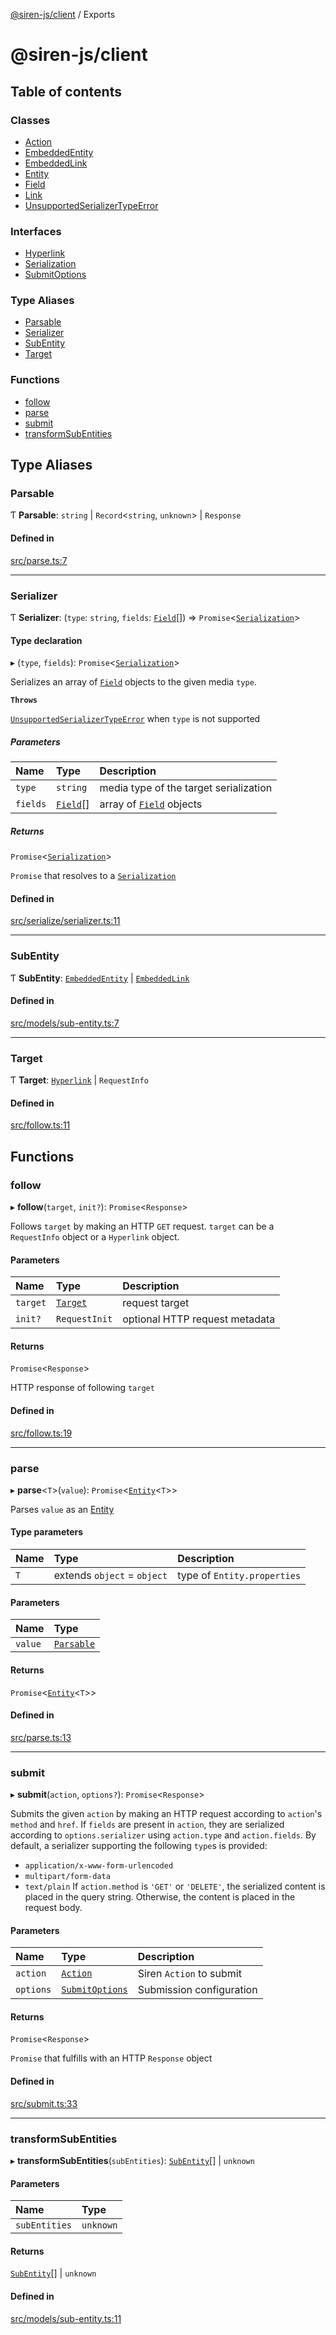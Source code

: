 [@siren-js/client](README.md) / Exports

# @siren-js/client

## Table of contents

### Classes

- [Action](classes/Action.md)
- [EmbeddedEntity](classes/EmbeddedEntity.md)
- [EmbeddedLink](classes/EmbeddedLink.md)
- [Entity](classes/Entity.md)
- [Field](classes/Field.md)
- [Link](classes/Link.md)
- [UnsupportedSerializerTypeError](classes/UnsupportedSerializerTypeError.md)

### Interfaces

- [Hyperlink](interfaces/Hyperlink.md)
- [Serialization](interfaces/Serialization.md)
- [SubmitOptions](interfaces/SubmitOptions.md)

### Type Aliases

- [Parsable](modules.md#parsable)
- [Serializer](modules.md#serializer)
- [SubEntity](modules.md#subentity)
- [Target](modules.md#target)

### Functions

- [follow](modules.md#follow)
- [parse](modules.md#parse)
- [submit](modules.md#submit)
- [transformSubEntities](modules.md#transformsubentities)

## Type Aliases

### Parsable

Ƭ **Parsable**: `string` \| `Record`<`string`, `unknown`\> \| `Response`

#### Defined in

[src/parse.ts:7](https://github.com/siren-js/client/blob/647f8ee/src/parse.ts#L7)

___

### Serializer

Ƭ **Serializer**: (`type`: `string`, `fields`: [`Field`](classes/Field.md)[]) => `Promise`<[`Serialization`](interfaces/Serialization.md)\>

#### Type declaration

▸ (`type`, `fields`): `Promise`<[`Serialization`](interfaces/Serialization.md)\>

Serializes an array of [`Field`](classes/Field.md) objects to the given media `type`.

**`Throws`**

[`UnsupportedSerializerTypeError`](classes/UnsupportedSerializerTypeError.md) when `type` is not supported

##### Parameters

| Name | Type | Description |
| :------ | :------ | :------ |
| `type` | `string` | media type of the target serialization |
| `fields` | [`Field`](classes/Field.md)[] | array of [`Field`](classes/Field.md) objects |

##### Returns

`Promise`<[`Serialization`](interfaces/Serialization.md)\>

`Promise` that resolves to a [`Serialization`](interfaces/Serialization.md)

#### Defined in

[src/serialize/serializer.ts:11](https://github.com/siren-js/client/blob/647f8ee/src/serialize/serializer.ts#L11)

___

### SubEntity

Ƭ **SubEntity**: [`EmbeddedEntity`](classes/EmbeddedEntity.md) \| [`EmbeddedLink`](classes/EmbeddedLink.md)

#### Defined in

[src/models/sub-entity.ts:7](https://github.com/siren-js/client/blob/647f8ee/src/models/sub-entity.ts#L7)

___

### Target

Ƭ **Target**: [`Hyperlink`](interfaces/Hyperlink.md) \| `RequestInfo`

#### Defined in

[src/follow.ts:11](https://github.com/siren-js/client/blob/647f8ee/src/follow.ts#L11)

## Functions

### follow

▸ **follow**(`target`, `init?`): `Promise`<`Response`\>

Follows `target` by making an HTTP `GET` request. `target` can be a `RequestInfo` object or a `Hyperlink` object.

#### Parameters

| Name | Type | Description |
| :------ | :------ | :------ |
| `target` | [`Target`](modules.md#target) | request target |
| `init?` | `RequestInit` | optional HTTP request metadata |

#### Returns

`Promise`<`Response`\>

HTTP response of following `target`

#### Defined in

[src/follow.ts:19](https://github.com/siren-js/client/blob/647f8ee/src/follow.ts#L19)

___

### parse

▸ **parse**<`T`\>(`value`): `Promise`<[`Entity`](classes/Entity.md)<`T`\>\>

Parses `value` as an [Entity](classes/Entity.md)

#### Type parameters

| Name | Type | Description |
| :------ | :------ | :------ |
| `T` | extends `object` = `object` | type of `Entity.properties` |

#### Parameters

| Name | Type |
| :------ | :------ |
| `value` | [`Parsable`](modules.md#parsable) |

#### Returns

`Promise`<[`Entity`](classes/Entity.md)<`T`\>\>

#### Defined in

[src/parse.ts:13](https://github.com/siren-js/client/blob/647f8ee/src/parse.ts#L13)

___

### submit

▸ **submit**(`action`, `options?`): `Promise`<`Response`\>

Submits the given `action` by making an HTTP request according to `action`'s
`method` and `href`. If `fields` are present in `action`, they are serialized
according to `options.serializer` using `action.type` and `action.fields`. By
default, a serializer supporting the following `type`s is provided:
- `application/x-www-form-urlencoded`
- `multipart/form-data`
- `text/plain`
If `action.method` is `'GET'` or `'DELETE'`, the serialized content is placed
in the query string. Otherwise, the content is placed in the request body.

#### Parameters

| Name | Type | Description |
| :------ | :------ | :------ |
| `action` | [`Action`](classes/Action.md) | Siren `Action` to submit |
| `options` | [`SubmitOptions`](interfaces/SubmitOptions.md) | Submission configuration |

#### Returns

`Promise`<`Response`\>

`Promise` that fulfills with an HTTP `Response` object

#### Defined in

[src/submit.ts:33](https://github.com/siren-js/client/blob/647f8ee/src/submit.ts#L33)

___

### transformSubEntities

▸ **transformSubEntities**(`subEntities`): [`SubEntity`](modules.md#subentity)[] \| `unknown`

#### Parameters

| Name | Type |
| :------ | :------ |
| `subEntities` | `unknown` |

#### Returns

[`SubEntity`](modules.md#subentity)[] \| `unknown`

#### Defined in

[src/models/sub-entity.ts:11](https://github.com/siren-js/client/blob/647f8ee/src/models/sub-entity.ts#L11)
